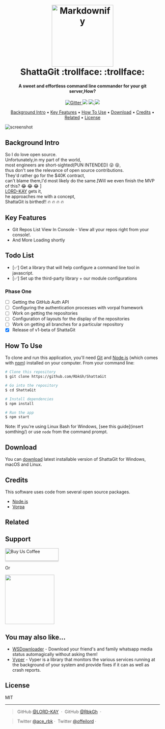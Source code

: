 
<h1 align="center">
  <br>
  <a href="http://www.amitmerchant.com/electron-markdownify"><img src="https://raw.githubusercontent.com/amitmerchant1990/electron-markdownify/master/img/markdownify.png" alt="Markdownify" width="200"></a>
  <br>
  ShattaGit :trollface: :trollface:
  <br>
</h1>

<h4 align="center">A sweet and effortless command line commander for your git server,How?</h4>

<p align="center">
  <a href="https://badge.fury.io/js/electron-markdownify">
    <img src="https://badge.fury.io/js/electron-markdownify.svg"
         alt="Gitter">
  </a>
  <a href="https://gitter.im/amitmerchant1990/electron-markdownify"><img src="https://badges.gitter.im/amitmerchant1990/electron-markdownify.svg"></a>
  <a href="https://saythanks.io/to/amitmerchant1990">
      <img src="https://img.shields.io/badge/SayThanks.io-%E2%98%BC-1EAEDB.svg">
  </a>
  <a href="https://www.paypal.me/AmitMerchant">
    <img src="https://img.shields.io/badge/$-donate-ff69b4.svg?maxAge=2592000&amp;style=flat">
  </a>
</p>

<p align="center">
  <a href="#background-intro">Background Intro</a> •
  <a href="#key-features">Key Features</a> •
  <a href="#how-to-use">How To Use</a> •
  <a href="#download">Download</a> •
  <a href="#credits">Credits</a> •
  <a href="#related">Related</a> •
  <a href="#license">License</a>
</p>

![screenshot](https://raw.githubusercontent.com/amitmerchant1990/electron-markdownify/master/img/markdownify.gif)
## Background Intro
So I do love open source.
<br>
Unfortunately,in my part of the world,
<br>
most engineers are short-sighted(PUN INTENDED) :stuck_out_tongue_winking_eye: :stuck_out_tongue_closed_eyes:,
<br>
thus don't see the relevance of open source contributions.
<br>
They'd rather go for the $40K contract,
<br>
can't blame them,I'd most likely do the same.[Will we even finish the MVP of this? :joy: :joy: :joy: ]
<br>
[LORD-KAY](https://github.com/LORD-KAY) gets it,
<br>
he approaches me with a concept,
<br>
ShattaGit is birthed!! :fire: :fire: :fire: :fire: 

## Key Features

* Git Repos List View In Console - View all your repos right from your console!.
* And More Loading shortly

## Todo List
- [:white_check_mark:] Get a library that will help configure a command line tool in javascript.
- [:white_check_mark:] Set up the third-party library + our module configurations
### Phase One
- [ ] Getting the GitHub Auth API 
- [ ] Configuring the authentication processes with vorpal framework
- [ ] Work on getting the repositories
- [ ] Configuration of layouts for the display of the repositories
- [ ] Work on getting all branches for a particular repository
- [x] Release of v1-beta of ShattaGit

## How To Use

To clone and run this application, you'll need [Git](https://git-scm.com) and [Node.js](https://nodejs.org/en/download/) (which comes with [npm](http://npmjs.com)) installed on your computer. From your command line:

```bash
# Clone this repository
$ git clone https://github.com/RbkGh/ShattaGit

# Go into the repository
$ cd ShattaGit

# Install dependencies
$ npm install

# Run the app
$ npm start
```

Note: If you're using Linux Bash for Windows, [see this guide](insert somthing/) or use `node` from the command prompt.


## Download

You can [download](https://github.com/RbkGh/ShattaGit/releases/tag/v1.0.0) latest installable version of ShattaGit for Windows, macOS and Linux.

## Credits

This software uses code from several open source packages.

- [Node.js](https://nodejs.org/)
- [Vorpa](https://github.com/dthree/vorpal)


## Related



## Support

<a href="https://www.buymeacoffee.com/5Zn8Xh3l9" target="_blank"><img src="https://www.buymeacoffee.com/assets/img/custom_images/purple_img.png" alt="Buy Us Coffee" style="height: 41px !important;width: 174px !important;box-shadow: 0px 3px 2px 0px rgba(190, 190, 190, 0.5) !important;-webkit-box-shadow: 0px 3px 2px 0px rgba(190, 190, 190, 0.5) !important;" ></a>

<p>Or</p> 

<a href="https://www.patreon.com/amitmerchant">
	<img src="https://c5.patreon.com/external/logo/become_a_patron_button@2x.png" width="160">
</a>

## You may also like...

- [WSDownloader](https://github.com/RbkGh/WSDownloader) - Download your friend's and family whatsapp media status automagically without asking them!
- [Vyper](https://github.com/LORD-KAY/Vyper) - Vyper is a library that monitors the various services running at the background of your system and provide fixes if it can as well as crash reports.

## License

MIT

---


> GitHub [@LORD-KAY](https://github.com/LORD-KAY) &nbsp;&middot;&nbsp;
> GitHub [@RbkGh](https://github.com/RbkGh) &nbsp;&middot;&nbsp;


> Twitter [@ace_rbk](https://twitter.com/ace_rbk)&nbsp;&middot;&nbsp;
> Twitter [@offeilord](https://twitter.com/offeilord)&nbsp;&middot;&nbsp;
